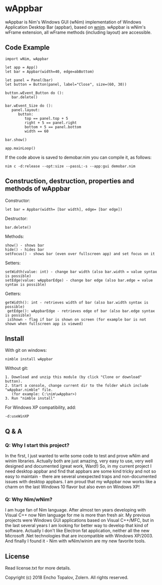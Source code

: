 # wAppbar

wAppbar is Nim's Windows GUI (wNim) implementation of Windows Application Desktop Bar (appbar), based on [wnim](https://github.com/khchen/wNim). wAppbar is wNim\'s wFrame extension, all wFrame methods (including layout) 
are accessible.

## Code Example

```nimrod
import wNim, wAppbar

let app = App()
let bar = Appbar(width=40, edge=abBottom)

let panel = Panel(bar)
let button = Button(panel, label="Close", size=(60, 30))

button.wEvent_Button do ():
   bar.delete()

bar.wEvent_Size do ():
   panel.layout:
      button:
         top == panel.top + 5
         right + 5 == panel.right
         bottom + 5 == panel.bottom
         width == 60

bar.show()

app.mainLoop()
```

If the code above is saved to demobar.nim you can compile it, as follows:

    nim c -d:release --opt:size --passL:-s --app:gui demobar.nim

## Construction, destruction, properties and methods of wAppbar

Constructor:

```nimrod
let bar = Appbar(width= [bar width], edge= [bar edge])
```

Destructor:

```nimrod
bar.delete()
```

Methods:

    show() - shows bar
    hide() - hides bar
    setFocus() - shows bar (even over fullscreen app) and set focus on it

Setters:

    setWidth(value: int) - change bar width (also bar.width = value syntax is possible)
    setEdge(value: wAppbarEdge) - change bar edge (also bar.edge = value syntax is possible)

Getters:

    getWidth(): int - retrieves width of bar (also bar.width syntax is possible)
	 getEdge(): wAppbarEdge - retrieves edge of bar (also bar.edge syntax is possible)
	 isShown - flag if bar is shown on screen (for example bar is not shown when fullscreen app is viewed)

## Install
With git on windows:

    nimble install wAppbar

Without git:

    1. Download and unzip this module (by click "Clone or download" button).
    2. Start a console, change current dir to the folder which include "wAppbar.nimble" file.
       (for example: C:\nim\wAppbar>)
    3. Run "nimble install"

For Windows XP compatibility, add:

    -d:useWinXP

## Q & A
### Q: Why I start this project?
In the first, I just wanted to write some code to test and prove wNim and winim libraries. Actually both are
just amazing, very easy to use, very well designed and documented (great work, Ward!) So, in my current project
I need desktop appbar and find that appbars are some kind tricky and not so easy to maintain - there are
several unexpected traps and non-documented issues with desktop appbars. I am proud that my wAppbar now works
like a charm on the last Windows 10 flavor but also even on Windows XP!

### Q: Why Nim/wNim?
I am huge fan of Nim language. After almost ten years developing with Visual C++ now Nim language for me is more 
than fresh air. My previous projects were Windows GUI applications based on Visual C++/MFC, but in the last several
years I am looking for better way to develop that kind of software. Actually I don't like Electron fat 
application, neither all the new Microsoft .Net technologies that are incompatible with Windows XP/2003. And finally
I found it - Nim with wNim/winim are my new favorite tools.

## License
Read license.txt for more details.

Copyright (c) 2018 Encho Topalov, Zolern. All rights reserved.
